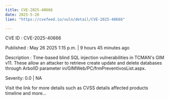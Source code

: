 ```yaml
---
title: CVE-2025-40666
date: 2025-5-26
lien: "https://cvefeed.io/vuln/detail/CVE-2025-40666"

---
```


CVE ID : CVE-2025-40666

Published :  May 26
2025
1:15 p.m. | 9 hours
45 minutes ago

Description : Time-based blind SQL injection vulnerabilities in TCMAN's GIM v11. These allow an attacker to retrieve
create
update and delete databases through ArbolID parameter in/GIMWeb/PC/frmPreventivosList.aspx.

Severity: 0.0 | NA

Visit the link for more details
such as CVSS details
affected products
timeline
and more...
